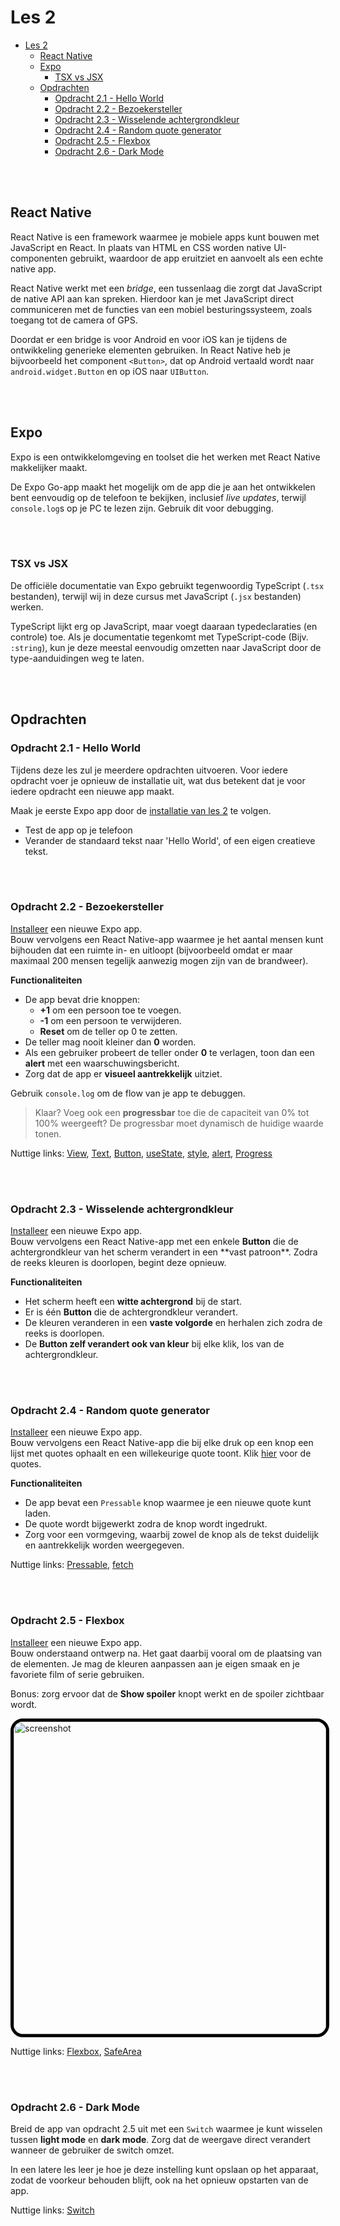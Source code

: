 # Les 2

<!--
// TODO: native wind
-->

- [Les 2](#les-2)
  - [React Native](#react-native)
  - [Expo](#expo)
    - [TSX vs JSX](#tsx-vs-jsx)
  - [Opdrachten](#opdrachten)
    - [Opdracht 2.1 - Hello World](#opdracht-21---hello-world)
    - [Opdracht 2.2 - Bezoekersteller](#opdracht-22---bezoekersteller)
    - [Opdracht 2.3 - Wisselende achtergrondkleur](#opdracht-23---wisselende-achtergrondkleur)
    - [Opdracht 2.4 - Random quote generator](#opdracht-24---random-quote-generator)
    - [Opdracht 2.5 - Flexbox](#opdracht-25---flexbox)
    - [Opdracht 2.6 - Dark Mode](#opdracht-26---dark-mode)

<br><br>

## React Native

React Native is een framework waarmee je mobiele apps kunt bouwen met JavaScript en React. In plaats van HTML en CSS
worden native UI-componenten gebruikt, waardoor de app eruitziet en aanvoelt als een echte native app.

React Native werkt met een _bridge_, een tussenlaag die zorgt dat JavaScript de native API aan kan spreken. Hierdoor kan
je met JavaScript direct communiceren met de functies van een mobiel besturingssysteem, zoals toegang tot de camera of
GPS.

Doordat er een bridge is voor Android en voor iOS kan je tijdens de ontwikkeling generieke elementen gebruiken. In React
Native heb je bijvoorbeeld het component `<Button>`, dat op Android vertaald wordt naar `android.widget.Button` en op
iOS naar `UIButton`.

<br><br>

## Expo

Expo is een ontwikkelomgeving en toolset die het werken met React Native makkelijker maakt.

De Expo Go-app maakt het mogelijk om de app die je aan het ontwikkelen bent eenvoudig op de telefoon te bekijken,
inclusief _live updates_, terwijl `console.log`s op je PC te lezen zijn. Gebruik dit voor debugging.

<br><br>

### TSX vs JSX

De officiële documentatie van Expo gebruikt tegenwoordig TypeScript (`.tsx` bestanden), terwijl wij in deze cursus met
JavaScript (`.jsx` bestanden) werken.

TypeScript lijkt erg op JavaScript, maar voegt daaraan typedeclaraties (en controle) toe. Als je documentatie tegenkomt
met TypeScript-code (Bijv. `:string`), kun je deze meestal eenvoudig omzetten naar JavaScript door de type-aanduidingen
weg te laten.

<br><br>

## Opdrachten

### Opdracht 2.1 - Hello World

Tijdens deze les zul je meerdere opdrachten uitvoeren. Voor iedere opdracht voer je opnieuw de installatie uit, wat dus
betekent dat je voor iedere opdracht een nieuwe app maakt.

Maak je eerste Expo app door de [installatie van les 2](../guides/installatie.md#les-2) te volgen.

- Test de app op je telefoon
- Verander de standaard tekst naar 'Hello World', of een eigen creatieve tekst.

<br><br>

### Opdracht 2.2 - Bezoekersteller

[Installeer](../guides/installatie.md#les-2) een nieuwe Expo app. <br> Bouw vervolgens een React Native-app waarmee je
het aantal mensen kunt bijhouden dat een ruimte in- en uitloopt (bijvoorbeeld omdat er maar maximaal 200 mensen tegelijk
aanwezig mogen zijn van de brandweer).

**Functionaliteiten**

- De app bevat drie knoppen:
  - **+1** om een persoon toe te voegen.
  - **-1** om een persoon te verwijderen.
  - **Reset** om de teller op 0 te zetten.
- De teller mag nooit kleiner dan **0** worden.
- Als een gebruiker probeert de teller onder **0** te verlagen, toon dan een **alert** met een waarschuwingsbericht.
- Zorg dat de app er **visueel aantrekkelijk** uitziet.

Gebruik `console.log` om de flow van je app te debuggen.

> Klaar? Voeg ook een **progressbar** toe die de capaciteit van 0% tot 100% weergeeft? De progressbar moet dynamisch de
> huidige waarde tonen.

Nuttige links: [View](https://reactnative.dev/docs/view), [Text](https://reactnative.dev/docs/text),
[Button](https://reactnative.dev/docs/button), [useState](https://react.dev/reference/react/useState),
[style](https://reactnative.dev/docs/style), [alert](https://reactnative.dev/docs/alert),
[Progress](https://www.npmjs.com/package/react-native-progress)

<br><br>

### Opdracht 2.3 - Wisselende achtergrondkleur

[Installeer](../guides/installatie.md#les-2) een nieuwe Expo app. <br> Bouw vervolgens een React Native-app met een
enkele **Button** die de achtergrondkleur van het scherm verandert in een **vast patroon\*\*. Zodra de reeks kleuren
is doorlopen, begint deze opnieuw.

**Functionaliteiten**

- Het scherm heeft een **witte achtergrond** bij de start.
- Er is één **Button** die de achtergrondkleur verandert.
- De kleuren veranderen in een **vaste volgorde** en herhalen zich zodra de reeks is doorlopen.
- De **Button zelf verandert ook van kleur** bij elke klik, los van de achtergrondkleur.

<br><br>

### Opdracht 2.4 - Random quote generator

[Installeer](../guides/installatie.md#les-2) een nieuwe Expo app. <br> Bouw vervolgens een React Native-app die bij elke
druk op een knop een lijst met quotes ophaalt en een willekeurige quote toont. Klik
[hier](https://raw.githubusercontent.com/HR-CMGT/PRG07-2024-2025/refs/heads/main/assets/quotes.json) voor de quotes.

**Functionaliteiten**

- De app bevat een `Pressable` knop waarmee je een nieuwe quote kunt laden.
- De quote wordt bijgewerkt zodra de knop wordt ingedrukt.
- Zorg voor een vormgeving, waarbij zowel de knop als de tekst duidelijk en aantrekkelijk worden weergegeven.

Nuttige links: [Pressable](https://reactnative.dev/docs/pressable),
[fetch](https://developer.mozilla.org/en-US/docs/Web/API/Fetch_API)

<br><br>

### Opdracht 2.5 - Flexbox

[Installeer](../guides/installatie.md#les-2) een nieuwe Expo app. <br> Bouw onderstaand ontwerp na. Het gaat daarbij
vooral om de plaatsing van de elementen. Je mag de kleuren aanpassen aan je eigen smaak en je favoriete film of serie
gebruiken.

Bonus: zorg ervoor dat de **Show spoiler** knopt werkt en de spoiler zichtbaar wordt.

<img src="../assets/screenshot2_5.png" width="500" alt="screenshot" style="border:5px solid black; border-radius: 20px"/>

Nuttige links: [Flexbox](https://reactnative.dev/docs/flexbox),
[SafeArea](https://docs.expo.dev/versions/latest/sdk/safe-area-context/)

<br><br>

### Opdracht 2.6 - Dark Mode

Breid de app van opdracht 2.5 uit met een `Switch` waarmee je kunt wisselen tussen **light mode** en **dark mode**. Zorg
dat de weergave direct verandert wanneer de gebruiker de switch omzet.

In een latere les leer je hoe je deze instelling kunt opslaan op het apparaat, zodat de voorkeur behouden blijft, ook na
het opnieuw opstarten van de app.

Nuttige links: [Switch](https://reactnative.dev/docs/switch)
